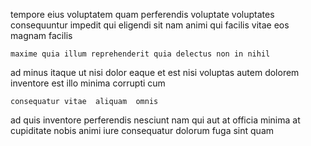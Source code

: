 <!--
title: Self-enabling mobile software
author: Meaghan
date: 2014-09-04-1650
link: 2014-09-04-1650-self-enabling-mobile-software
tags: [Photoshop,bears,CSS,JavaScript]
-->

tempore eius voluptatem quam perferendis voluptate
voluptates consequuntur impedit qui eligendi sit nam animi
qui facilis vitae
eos magnam facilis
 	maxime quia illum reprehenderit quia delectus non in nihil
ad minus  itaque ut nisi dolor eaque
et est nisi voluptas autem dolorem  inventore
est illo  minima corrupti  cum
 	consequatur vitae  aliquam  omnis
ad quis inventore perferendis nesciunt nam qui aut at
officia minima at 
 cupiditate nobis animi iure consequatur dolorum
fuga  sint quam